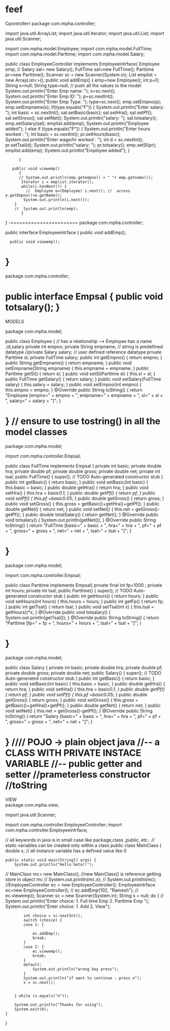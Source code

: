 # feef
Cpontrollerr
package com.mpha.controller;

import java.util.ArrayList;
import java.util.Iterator;
import java.util.List;
import java.util.Scanner;

import com.mpha.model.Employee;
import com.mpha.model.FullTime;
import com.mpha.model.Parttime;
import com.mpha.model.Salary;

public class EmployeeController implements Employeeintrface{
	 Employee emp;
	// Salary sal= new Salary();
	 FullTime sal=new FullTime();
	 Parttime pr=new Parttime();
	 Scanner sc = new Scanner(System.in);
	 List<Employee> emplist = new ArrayList<>();
       public void addEmp() {
    	   emp=new Employee();
    	   int p=0;
    	   String s=null;
    	   String type=null;
    	  // push all the values to the model
    	   System.out.println("Enter Emp name: ");
    	   s=sc.next();
    	   System.out.println("Enter Emp ID: ");
    	   p=sc.nextInt();
    	   System.out.println("Enter Emp Type: ");
    	   type=sc.next();
    		emp.setEmpno(p);
    		emp.setEmpname(s);
    		if(type.equals("F")) {
    		System.out.println("Enter salary: ");
    		int basic = sc.nextInt();
    		sal.setBasic(basic);
    		sal.setHra();
    		sal.setPf();
    		sal.setGross();
    		sal.setNet();
    		System.out.println("salary: ");
    		sal.totsalary();
             emp.setSalary(sal);
             emplist.add(emp);
    		System.out.println("Employee added");
    		}
    		else if (type.equals("P"))
    		{
    			System.out.println("Enter hours worked : ");
         		int basic = sc.nextInt();
         		pr.setHours(basic);
         		System.out.println("Enter wage/hr worked : ");
         		int d = sc.nextInt();
         		pr.setTsal(d);
         		System.out.println("salary: ");
         		pr.totsalary();
         		emp.setSl(pr);
         		 emplist.add(emp);
         		System.out.println("Employee added");
    		}
    		
          }
    
       public void viewemp()
          {
    	  // System.out.println(emp.getempno() + " "+ emp.getname());
    	   Iterator i = emplist.iterator();
    	   while(i.hasNext()) {
    		 //  Employee e=(Employee) i.next(); //  access e.getEmpno()+e.getName();
   			System.out.println(i.next());
   		}
    	//  System.out.println(emp);
    	   }
     
}
-=======================
package com.mpha.controller;

public interface Employeeintrface {
	public void addEmp();

	  public void viewemp();
	 
}
========
package com.mpha.controller;

public interface Empsal {
 public void totsalary();
}
=====
MODELS

package com.mpha.model;

public class Employee {  // has a relationship  --> Employee has a name ,id,salary
 private int empno;
 private String empname; // string is predefined datatype
  //private Salary salary;  // user defined reference datatype
  private Parttime sl;
  private FullTime salary;
public int getEmpno() {
	return empno;
}
public String getEmpname() {
	return empname;
}
public void setEmpname(String empname) {
	this.empname = empname;
}
public Parttime getSl() {
	return sl;
}
public void setSl(Parttime sl) {
	this.sl = sl;
}
public FullTime getSalary() {
	return salary;
}
public void setSalary(FullTime salary) {
	this.salary = salary;
}
public void setEmpno(int empno) {
	this.empno = empno;
}
@Override
public String toString() {
	return "Employee [empno=" + empno + ", empname=" + empname + ", sl=" + sl + ", salary=" + salary + "]";
}

}
// ensure to use tostring() in all the model classes
=====
package com.mpha.model;

import com.mpha.controller.Empsal;

public class FullTime implements Empsal {
	 private int basic;
     private double hra;
     private double pf;
     private double gross;
     private double net;
     private int tsal;
	public FullTime() {
		super();
		// TODO Auto-generated constructor stub
	}
	public int getBasic() {
		return basic;
	}
	public void setBasic(int basic) {
		this.basic = basic;
	}
	public double getHra() {
		return hra;
	}
	public void setHra() {
		this.hra = basic*0.1;
	}
	public double getPf() {
		return pf;
	}
	public void setPf() {
		this.pf =basic*0.05;
	}
	public double getGross() {
		return gross;
	}
	public void setGross() {
		this.gross = getBasic()+getHra()+getPf();
	}
	public double getNet() {
		return net;
	}
	public void setNet() {
		this.net = getGross()-getPf();
	}
	public double totalSalary() {
		return getNet();
	}
	@Override
	public void totsalary() {
		System.out.println(getNet());
	}
	@Override
	public String toString() {
		return "FullTime [basic=" + basic + ", hra=" + hra + ", pf=" + pf + ", gross=" + gross + ", net=" + net
				+ ", tsal=" + tsal + "]";
	}
     
}
====
package com.mpha.model;

import com.mpha.controller.Empsal;

public class Parttime implements Empsal{
	 private final int fp=1000 ;
     private int hours;
 private int tsal;
	public Parttime() {
		super();
		// TODO Auto-generated constructor stub
	}
	public int getHours() {
		return hours;
	}
	public void setHours(int hours) {
		this.hours = hours;
	}
	public int getFp() {
		return fp;
	}
	public int getTsal() {
		return tsal;
	}
	public void setTsal(int x) {
		this.tsal = getHours()*x;
	}
	@Override
	public void totsalary() {
		System.out.println(getTsal());
	}
	@Override
	public String toString() {
		return "Parttime [fp=" + fp + ", hours=" + hours + ", tsal=" + tsal + "]";
	}

}
=========
package com.mpha.model;

public class Salary {
      private int basic;
      private double hra;
      private double pf;
      private double gross;
      private double net;
	public Salary() {
		super();
		// TODO Auto-generated constructor stub
	}
	public int getBasic() {
		return basic;
	}
	public void setBasic(int basic) {
		this.basic = basic;
	}
	public double getHra() {
		return hra;
	}
	public void setHra() {
		this.hra = basic*0.1;
	}
	public double getPf() {
		return pf;
	}
	public void setPf() {
		this.pf =basic*0.05;
	}
	public double getGross() {
		return gross;
	}
	public void setGross() {
		this.gross = getBasic()+getHra()+getPf();
	}
	public double getNet() {
		return net;
	}
	public void setNet() {
		this.net = getGross()-getPf();
	}
	@Override
	public String toString() {
		return "Salary [basic=" + basic + ", hra=" + hra + ", pf=" + pf + ", gross=" + gross + ", net=" + net + "]";
	}
      
}
//// POJO  -> plain object java
//-- a CLASS WITH PRIVATE INSTACE VARIABLE
//-- public getter and setter
//prameterless constructor
//toString
===========
VIEW  
package com.mpha.view;

import java.util.Scanner;

import com.mpha.controller.EmployeeController;
import com.mpha.controller.Employeeintrface;

// all keywords in java is in small case like  package,class ,public,  etc..
// static variables can be created only within a class
public class MainClass {
	double x; // all instance variable has a defined value like 0

	public static void main(String[] args) {
		System.out.println("Hello beta!!");
//		MainClass mc= new MainClass(); //new MainClass() is reference getting store in object mc
//		System.out.println(mc.x);
//		System.out.println(mc);
		//EmployeeController ec = new EmployeeController();
		Employeeintrface ec=new EmployeeController();
//		ec.addEmp(102, "Ramesh");
//		ec.viewemp();
		Scanner sc = new Scanner(System.in);
		String s = null;
		do {
//			System.out.println("Enter choice: 1. Full time Emp  2. Parttime Emp ");
			System.out.println("Enter choice: 1. Add 2. View");
			
			int choice = sc.nextInt();
			switch (choice) {
			case 1: {
				
				ec.addEmp();
				break;
			}
			case 2: {
				ec.viewemp();
				break;
			}
			default:
				System.out.println("wrong key press");
			}
			System.out.println("if want to continue : press n");
			s = sc.next();
		
			
		} while (s.equals("n"));
		
		System.out.println("Thanks for using");
		System.exit(0);
	}

}

